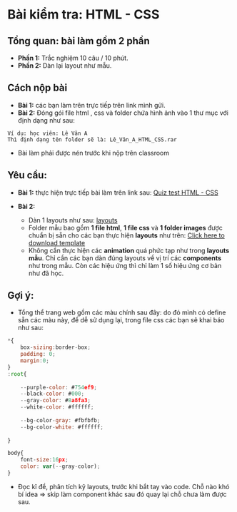 # Bài kiểm tra: HTML - CSS

## Tổng quan: bài làm gồm 2 phần
- **Phần 1:** Trắc nghiệm 10 câu / 10 phút.
- **Phần 2:** Dàn lại layout như mẫu.

## Cách nộp bài
- **Bài 1:** các bạn làm trên trực tiếp trên link mình gửi.
- **Bài 2:** Đóng gói file html , css và folder chứa hình ảnh vào 1 thư mục với định dạng như sau:
```
Ví dụ: học viên: Lê Văn A
Thì định dạng tên folder sẽ là: Lê_Văn_A_HTML_CSS.rar
```
- Bài làm phải được nén trước khi nộp trên classroom

## Yêu cầu:
- **Bài 1:** thực hiện trực tiếp bài làm trên link sau: [Quiz test HTML - CSS](https://forms.gle/hG4fanQSm9VkAJraA)

- **Bài 2:**
    - Dàn 1 layouts như sau: [layouts](https://preview.uideck.com/items/unfold/#work)
    - Folder mẫu bao gồm **1 file html**, **1 file css** và **1 folder images** được chuẩn bị sẵn cho các bạn thực hiện **layouts** như trên: [Click here to download template](https://drive.google.com/file/d/1sNLfQ5HDczGhEIB7YWVfvFLvoEogNpFC/view?usp=sharing)
    - Không cần thực hiện các **animation** quá phức tạp như trong **layouts mẫu**. Chỉ cần các bạn dàn đúng layouts về vị trí các **components** như trong mẫu. Còn các hiệu ứng thì chỉ làm 1 số hiệu ứng cơ bản như đã học.

## Gợi ý:
- Tổng thể trang web gồm các màu chính sau đây: do đó mình có define sẵn các màu này, để dễ sử dụng lại, trong file css các bạn sẽ khai báo như sau:
```js
*{
    box-sizing:border-box;
    padding: 0;
    margin:0;
}
:root{
    
    --purple-color: #754ef9;
    --black-color: #000;
    --gray-color: #8a8fa3;
    --white-color: #ffffff;
    
    --bg-color-gray: #fbfbfb;
    --bg-color-white: #ffffff;
    
}

body{
    font-size:16px;
    color: var(--gray-color);
}

```
- Đọc kĩ đề, phân tích kỹ layouts, trước khi bắt tay vào code. Chỗ nào khó bí idea => skip làm component khác sau đó quay lại chỗ chưa làm được sau.

